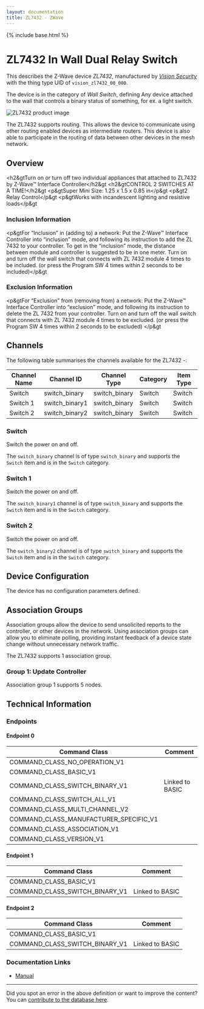 ```yaml
---
layout: documentation
title: ZL7432 - ZWave
---
```


{% include base.html %}

# ZL7432 In Wall Dual Relay Switch
This describes the Z-Wave device *ZL7432*, manufactured by *[Vision Security](http://www.visionsecurity.com.tw/)* with the thing type UID of ```vision_zl7432_00_000```.

The device is in the category of *Wall Switch*, defining Any device attached to the wall that controls a binary status of something, for ex. a light switch.

![ZL7432 product image](https://opensmarthouse.org/zwavedatabase/112/image/)


The ZL7432 supports routing. This allows the device to communicate using other routing enabled devices as intermediate routers.  This device is also able to participate in the routing of data between other devices in the mesh network.

## Overview

<h2&gtTurn on or turn off two individual appliances that attached to ZL7432 by Z-Wave™ Interface Controller</h2&gt <h2&gtCONTROL 2 SWITCHES AT A TIME!</h2&gt <p&gtSuper Mini Size: 1.25 x 1.5 x 0.85 in</p&gt <p&gt2 Relay Control</p&gt <p&gtWorks with incandescent lighting and resistive loads</p&gt

### Inclusion Information

<p&gtFor “Inclusion” in (adding to) a network: Put the Z-Wave™ Interface Controller into “inclusion” mode, and following its instruction to add the ZL 7432 to your controller. To get in the “inclusion” mode, the distance between module and controller is suggested to be in one meter. Turn on and turn off the wall switch that connects with ZL 7432 module 4 times to be included. (or press the Program SW 4 times within 2 seconds to be included)</p&gt

### Exclusion Information

<p&gtFor “Exclusion” from (removing from) a network: Put the Z-Wave™ Interface Controller into “exclusion” mode, and following its instruction to delete the ZL 7432 from your controller. Turn on and turn off the wall switch that connects with ZL 7432 module 4 times to be excluded. (or press the Program SW 4 times within 2 seconds to be excluded) </p&gt

## Channels

The following table summarises the channels available for the ZL7432 -:

| Channel Name | Channel ID | Channel Type | Category | Item Type |
|--------------|------------|--------------|----------|-----------|
| Switch | switch_binary | switch_binary | Switch | Switch | 
| Switch 1 | switch_binary1 | switch_binary | Switch | Switch | 
| Switch 2 | switch_binary2 | switch_binary | Switch | Switch | 

### Switch
Switch the power on and off.

The ```switch_binary``` channel is of type ```switch_binary``` and supports the ```Switch``` item and is in the ```Switch``` category.

### Switch 1
Switch the power on and off.

The ```switch_binary1``` channel is of type ```switch_binary``` and supports the ```Switch``` item and is in the ```Switch``` category.

### Switch 2
Switch the power on and off.

The ```switch_binary2``` channel is of type ```switch_binary``` and supports the ```Switch``` item and is in the ```Switch``` category.



## Device Configuration

The device has no configuration parameters defined.

## Association Groups

Association groups allow the device to send unsolicited reports to the controller, or other devices in the network. Using association groups can allow you to eliminate polling, providing instant feedback of a device state change without unnecessary network traffic.

The ZL7432 supports 1 association group.

### Group 1: Update Controller


Association group 1 supports 5 nodes.

## Technical Information

### Endpoints

#### Endpoint 0

| Command Class | Comment |
|---------------|---------|
| COMMAND_CLASS_NO_OPERATION_V1| |
| COMMAND_CLASS_BASIC_V1| |
| COMMAND_CLASS_SWITCH_BINARY_V1| Linked to BASIC|
| COMMAND_CLASS_SWITCH_ALL_V1| |
| COMMAND_CLASS_MULTI_CHANNEL_V2| |
| COMMAND_CLASS_MANUFACTURER_SPECIFIC_V1| |
| COMMAND_CLASS_ASSOCIATION_V1| |
| COMMAND_CLASS_VERSION_V1| |
#### Endpoint 1

| Command Class | Comment |
|---------------|---------|
| COMMAND_CLASS_BASIC_V1| |
| COMMAND_CLASS_SWITCH_BINARY_V1| Linked to BASIC|
#### Endpoint 2

| Command Class | Comment |
|---------------|---------|
| COMMAND_CLASS_BASIC_V1| |
| COMMAND_CLASS_SWITCH_BINARY_V1| Linked to BASIC|

### Documentation Links

* [Manual](https://opensmarthouse.org/zwavedatabase/112/ZL7432-In-Wall-Switch-Manual.pdf)

---

Did you spot an error in the above definition or want to improve the content?
You can [contribute to the database here](https://opensmarthouse.org/zwavedatabase/112).

